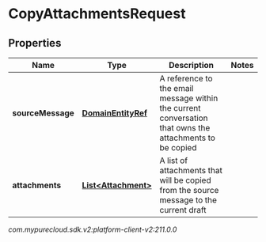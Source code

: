 # CopyAttachmentsRequest


## Properties

| Name | Type | Description | Notes |
| ------------ | ------------- | ------------- | ------------- |
| **sourceMessage** | [**DomainEntityRef**](DomainEntityRef) | A reference to the email message within the current conversation that owns the attachments to be copied |  |
| **attachments** | [**List&lt;Attachment&gt;**](Attachment) | A list of attachments that will be copied from the source message to the current draft |  |




_com.mypurecloud.sdk.v2:platform-client-v2:211.0.0_
